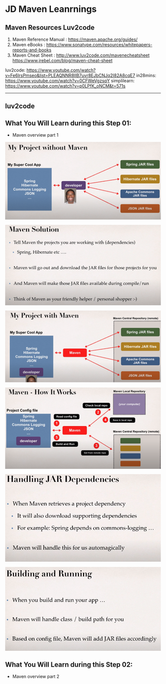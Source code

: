 # JD Maven Leanrnings

## Maven Resources Luv2code
1. Maven Reference Manual : https://maven.apache.org/guides/
2. Maven eBooks : https://www.sonatype.com/resources/whitepapers-reports-and-books
3. Maven Cheat Sheet : http://www.luv2code.com/mavenecheatsheet https://www.jrebel.com/blog/maven-cheat-sheet


luv2code: https://www.youtube.com/watch?v=Fe6lrsPmseo&list=PLEAQNNR8IlB7uvr8EJbCNJq2I82A8cqE7
in28mins: https://www.youtube.com/watch?v=0CFWeVgzsqY
simplilearn: https://www.youtube.com/watch?v=p0LPfK_oNCM&t=571s

---
## luv2code

## What You Will Learn during this Step 01:
- Maven overview part 1

![Browser](Images/Screenshot_5.png)

![Browser](Images/Screenshot_6.png)

![Browser](Images/Screenshot_7.png)

![Browser](Images/Screenshot_8.png)

![Browser](Images/Screenshot_9.png)

![Browser](Images/Screenshot_10.png)

## What You Will Learn during this Step 02:
- Maven overview part 2




